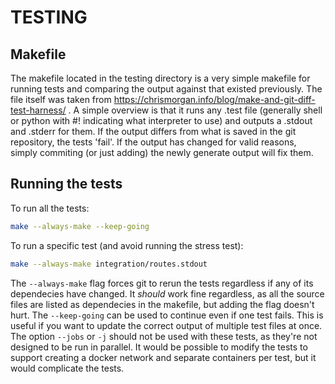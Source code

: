 # TESTING

## Makefile

The makefile located in the testing directory is a very simple makefile for running tests and comparing the output against that existed previously. The file itself was taken from https://chrismorgan.info/blog/make-and-git-diff-test-harness/ . A simple overview is that it runs any .test file (generally shell or python with #! indicating what interpreter to use) and outputs a .stdout and .stderr for them. If the output differs from what is saved in the git repository, the tests 'fail'. If the output has changed for valid reasons, simply commiting (or just adding) the newly generate output will fix them.

## Running the tests

To run all the tests:

```bash
make --always-make --keep-going
```

To run a specific test (and avoid running the stress test):

```bash
make --always-make integration/routes.stdout
```

The `--always-make` flag forces git to rerun the tests regardless if any of its dependecies have changed. It _should_ work fine regardless, as all the source files are listed as dependecies in the makefile, but adding the flag doesn't hurt. The `--keep-going` can be used to continue even if one test fails. This is useful if you want to update the correct output of multiple test files at once. The option `--jobs` or `-j` should not be used with these tests, as they're not designed to be run in parallel. It would be possible to modify the tests to support creating a docker network and separate containers per test, but it would complicate the tests.
